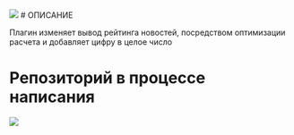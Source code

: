 <img src="https://storea.ru/engine/skins/images/rating.png">
# ОПИСАНИЕ

Плагин изменяет вывод рейтинга новостей, посредством оптимизации расчета и добавляет цифру в целое число

# Репозиторий в процессе написания

<img src="https://img.shields.io/badge/-DLE%2015.*-brightgreen">

